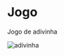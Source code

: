 # Jogo
 Jogo de adivinha


![adivinha](https://user-images.githubusercontent.com/63623377/100449201-48393800-3092-11eb-9262-8920e048c6a9.gif)
